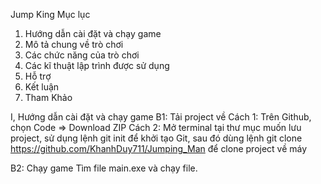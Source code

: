 Jump King
Mục lục 
1. Hướng dẫn cài đặt và chạy game
2. Mô tả chung về trò chơi
3. Các chức năng của trò chơi
4. Các kĩ thuật lập trình được sử dụng
5. Hỗ trợ
6. Kết luận
7. Tham Khảo

   
I, Hướng dẫn cài đặt và chạy game
B1: Tải project về
Cách 1: Trên Github, chọn Code => Download ZIP
Cách 2: Mở terminal tại thư mục muốn lưu project, sử dụng lệnh git init để khởi tạo Git, sau đó dùng lệnh git clone https://github.com/KhanhDuy711/Jumping_Man để clone project về máy

B2: Chạy game
Tìm file main.exe và chạy file.

